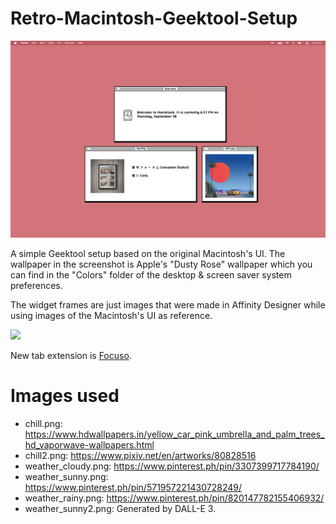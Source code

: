 # Retro-Macintosh-Geektool-Setup
<img src="screenshot.png" />
<p> A simple Geektool setup based on the original Macintosh's UI. The wallpaper in the screenshot is Apple's "Dusty Rose" wallpaper which you can find in the "Colors" folder of the desktop & screen saver system preferences. </p>

<p> The widget frames are just images that were made in Affinity Designer while using images of the Macintosh's UI as reference. </p>

<img src="screenshot2.png" />
<p> New tab extension is <span><a href="https://chrome.google.com/webstore/detail/focuso-new-tab-with-to-do/cmfhopmhaagcfnjflfppceclmkenjkpc?hl=en-US"> Focuso</a></span>. </p>

# Images used
- chill.png: https://www.hdwallpapers.in/yellow_car_pink_umbrella_and_palm_trees_hd_vaporwave-wallpapers.html
- chill2.png: https://www.pixiv.net/en/artworks/80828516
- weather_cloudy.png: https://www.pinterest.ph/pin/3307399717784190/
- weather_sunny.png: https://www.pinterest.ph/pin/571957221430728249/
- weather_rainy.png: https://www.pinterest.ph/pin/820147782155406932/
- weather_sunny2.png: Generated by DALL-E 3.
